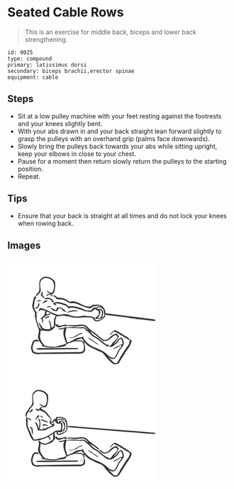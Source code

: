 # Seated Cable Rows
> This is an exercise for middle back, biceps and lower back strengthening.

``` 
id: 0025 
type: compound 
primary: latissimus dorsi 
secondary: biceps brachii,erector spinae 
equipment: cable 
``` 

## Steps

 - Sit at a low pulley machine with your feet resting against the footrests and your knees slightly bent.
 - With your abs drawn in and your back straight lean forward slightly to grasp the pulleys with an overhand grip (palms face downwards).
 - Slowly bring the pulleys back towards your abs while sitting upright, keep your elbows in close to your chest.
 - Pause for a moment then return slowly return the pulleys to the starting position.
 - Repeat.

## Tips

 - Ensure that your back is straight at all times and do not lock your knees when rowing back.

## Images

<svg width="250pt" height="190pt" viewBox="0 0 250 190" xmlns="http://www.w3.org/2000/svg">
  <g fill="#FFF">
    <path d="M0 0h250v103.37c-28.09-3.68-56.25-6.94-84.35-10.65.91-8.53-7.79-16.58-16.22-14.22-1.85-.06-3.95-.83-5.57.4-2.08 1.3-4.1 3.34-6.78 2.42-8.13-.51-14.43-6.22-22.11-8.23-3.17-1.23-6.55-.44-9.72.34-5.57-4.46-12.5-7.91-19.84-6.83-1.9-1.59-3.86-3.11-5.99-4.37-.73.54-1.45 1.07-2.17 1.61 2.77.58 4.74 2.51 6.01 4.94 4.17.92 8.6-.06 12.64 1.61 3.8.96 6.31 4.58 10.21 5.21 3.53.15 7.21-.64 10.55.96 7.36 2.9 14.6 6.24 22.37 7.92 2.63-.03 4.35-2.52 6.56-3.64 1.43-.21 2.89-.03 4.33-.03 2.5-1.3 5.27-1.25 7.93-.54-1.91.35-3.83.68-5.74.98-.11.54-.32 1.64-.43 2.18-2.02-.34-4.34-1.19-6.25-.04-1.35 1.26-2.36 2.82-3.42 4.32-3.02.19-6.09.49-9.1.02-2.74-.92-5.1-2.73-7.88-3.55-6.84-1.74-13.72-4.95-20.9-2.78-2.22-1.83-4.26-4.12-7.19-4.74-5.61-1.69-11.56-4.19-17.42-2.11-1.02.55-3.08 1.89-1.25 3.09 1.07.57 3.2 1.7 4.26 2.27-.34-.99-1.02-2.95-1.36-3.93 6.09-.34 11.68 2.18 17.4 3.81 2.13.7 3.24 2.85 4.69 4.42 3.66-.83 7.59-1.58 11.25-.32 5.77 2.17 12.06 2.79 17.49 5.86.38-.14 1.16-.4 1.55-.54 2.77.57 5.59 1.22 8.44.97 2.38-1.19 4.08-3.37 6.23-4.9 1.93 1.62 4.12 2.88 6.38 3.97.28 2.54.42 5.24-1.1 7.45-1.38 1.34-3.06 2.31-4.7 3.29-.02.76-.05 1.53-.07 2.29 4.32.35 8.42-1.04 12.6-1.83-3.23 2.43-7.1 4.26-11.2 4.35-1.25-.42-2.07-1.59-3.11-2.34l1.62-.29c-.52-.68-1.03-1.36-1.54-2.03-2.03-.72-4.04-1.51-6.01-2.37-3.03-.06-6.05-.33-9.06-.71-5.4-.83-10.61 1.79-16.01 1.11-3.74-.14-7.34-1.17-10.84-2.41-4.22-1.52-8.79-1.68-13.21-1.32-3.6 2.12-7.86.85-11.39-.72-8.75-2.92-16.34-9.01-25.71-9.94-.88 1.95-1.75 3.91-2.39 5.95 1.46-.89 2.86-1.86 4.22-2.9 2.44.35 4.84.92 7.22 1.52-.28 2.15-.23 4.39-.99 6.45-1.66 3.11-4.68 5.09-7.22 7.42l2.47.44c.2 2.48.41 5.04 1.84 7.17.32-3.01 0-6.02-.38-9 1.09-.54 2.18-1.08 3.28-1.62 2.02-3.52 6.25-3.12 9.65-4.22l.04-2.68c2.71 2.08 5.93 3.25 9.15 4.3-.84 2.44-2.21 4.69-2.86 7.19-.09 3.59-.54 7.19-.2 10.78a40.648 40.648 0 0 1-3.92 2.83c-1.06-4.62-1.12-10.09-5.05-13.4.99 5.2 4.25 10.32 2.29 15.7-4.03.05-8.48.46-12.05-1.75-2.67-3.35-4.46-7.34-7.39-10.51.65 3.89 2.6 7.35 4.31 10.85.77.45 1.54.9 2.31 1.36-.91-.16-1.82-.32-2.72-.49-.97-.82-1.98-1.59-2.97-2.37-.4-1.88-.9-3.73-1.69-5.48-.82-2.8-1.96-5.52-2.53-8.38-.25-3.05.34-6.09.43-9.14l-1.61 1.62c.23-1.21.43-2.43.6-3.66.45.75.93 1.48 1.41 2.2.68-2.22-1.21-3.46-2.26-4.98-1.91-2.16-2.39-5.11-3.4-7.72.67-3.21 1.48-6.42 1.4-9.73.72-2.37 3.79-5.11 2.1-7.47-.28-.08-.83-.26-1.11-.34-4.01 4.18-3.1 10.17-4.88 15.28-.17 4.23 1.92 8.36 4.5 11.65-.24 4.85.18 9.76 1.67 14.4 1.66 5.18 2.91 10.52 5.16 15.49-.03 3.9-.84 7.69-1.45 11.52-.48 6.22 4.44 10.9 7.97 15.4-1.21.13-2.42.18-3.62.38 10.18 3.35 21.3 4.11 31.85 2.12 3.83-.57 8.62 0 11.29-3.43l.08-3.19c-2.02 1.85-4.54 2.95-7.24 3.26-4.49.38-8.45 3.06-12.98 3.08-5.4-.11-10.78-.76-16.07-1.86-2.97-3.76-6.36-7.42-7.52-12.21-1.57-4.27.98-8.66-.05-13.01.88.42 2.63 1.24 3.51 1.65a331.58 331.58 0 0 1-3.36-3.08c5.54.94 11.27 2.53 16.87 1.02 3.25-1.07 5.45-3.81 7.76-6.16-.02-.92-.08-2.75-.1-3.66 2.05 1.57 3.69 4.44 6.65 4.11 3.85.18 7.28-3.44 11.09-1.67.29-.1.86-.31 1.15-.41 4.61.13 9.24-.07 13.82.56 5.98.83 12.05-2.33 17.9.12 2.74 1.74 4.64 4.49 6.42 7.14-2.46-1.81-4.46-4.24-7.12-5.75-4.64-.73-9.36.85-14.02-.02-5.84-.98-11.7.63-17.56.08-1.73-.21-3.28.75-4.88 1.24-2.57.99-5.4.64-8.08 1 3.35 2.24 7.61 1.7 10.77-.65-2.51 5.64-2.03 12.24.32 17.84 1.08 3.38 2.13 6.84 4.52 9.56.49-.55 1.47-1.65 1.96-2.19 3.23-.82 6.49-1.63 9.46-3.17 4.18.05 8.35.04 12.53.03 5.24 3.74 4.67 10.71 3.29 16.25-1.98 1.09-4.07 2.28-6.43 2.09-22.01.16-44.01.42-66.01.91-3.86.15-8.21.76-11.45-1.86-3.53-4.7-1.85-10.78.43-15.62 1.67-3.08 5.62-1.28 8.31-1.48-.86-3.27-4.45-3.31-7.12-2.61-4.08 1.67-4.69 6.59-5.81 10.29-1.26 3.83.33 7.91 2.06 11.32 4.08 2.51 8.9 3.04 13.55 2.15 22-.22 44.01-.36 66.01-.45 3.54.11 7.65-1.23 9.12-4.75.82-4.54 0-9.2-1.26-13.58.27-.34.55-.69.84-1.03 4.81 7.17 13.33 9.93 20.7 13.6 4.14 2.19 9.41 2.9 12.2 7.06 4.02 5.88 9 11.07 14.66 15.38 2.87 2.28 6.71 1 9.81-.03 2.84-5.61 6.87-10.5 9.82-16.04 4.02-6.93 10.04-12.9 12.09-20.83.84-2.39-1.99-3.58-3.25-5.03.43 3.94.03 8.14-2.63 11.29-6.97 9.36-12.75 19.51-18.62 29.56-1.83-.19-4.13.81-5.58-.67-3.51-3.33-6.64-7.07-10.49-10.03 3.19 1.83 6.59 4.76 10.5 3.91 6.44-2.66 6.53-10.68 10.64-15.45 2.44-3.61 6.51-6.75 6.35-11.52.21-3.64-1.79-6.87-4-9.58-2.96.91-5.65 2.79-6.8 5.76-1.21 3.16-4.49 4.5-7.22 6.05 4.1-3.77 7.58-8.15 9.58-13.4-1.27-1.97-2.69-4.93-5.55-4.42-5.58 1.15-9.02 5.95-13.23 9.28-2.66 1.08-6.24 2.28-8.64.06-2.4-1.85-4.83-3.69-6.98-5.83-4.64-4.75-10.69-7.72-15.6-12.14-2.57-2.36-4.8-5.61-8.5-6.19-4.23-1.38-8.65-.37-12.91.25-5.36.21-10.74-.4-16.09.33-1.27-.47-2.53-1.87-3.98-1.11-3.81 1.18-7.76 1.83-11.74 2.04.73-.6 1.54-1.08 2.29-1.65-2.25-.32-4.46-.88-6.72-1.19.36-2.26.39-4.56.18-6.84.8-2.28 1.56-4.57 2.1-6.92 3.66.92 7.33-.18 10.87-1.08 1.96.58 3.96 1.08 6.02 1.17 5.18-.01 9.9 2.7 15.11 2.56 6.48.83 12.87-1.36 19.33-.49 3.2.28 6.81-.67 9.59 1.44 2 1.83 2.93 5.23 6.09 5.36 5.8.73 10.3-3.62 14.55-6.84.22-1.22.45-2.44.68-3.66l-1.52-.6c-.63 1.62-1.26 3.24-1.86 4.87-.5-.37-1-.74-1.49-1.1.59-3.22 2.53-6.6 1.15-9.89-.57-2.03-2.5-3.11-4.03-4.35-2.14.39-4.3.67-6.46.9 1.15-1.32 2.32-2.62 3.49-3.92 2.92.72 5.91 1.91 7.6 4.54 1.34 2.69 1.31 5.77 1.59 8.69 15.68 2.29 31.54 3.39 47.13 6.28 2.57.14 5.14.22 7.72.32-1.28.24-2.55.47-3.82.7 11.77.39 23.42 2.56 35.16 3.56l.01-.91V190H0V0m55.67 35.63c-3.67 5.93-.49 12.97-1.94 19.35-1.18 3.15-4.19 5.01-6.02 7.72l.44.41c1.48.59 2.39-.75 3.34-1.63 1.91-1.91 4.1-3.81 4.91-6.49-.04-5.32-2.52-10.83-.28-16 1.1-3.34 4.6-5.09 7.72-6.11 4.92.21 10.33 1.99 13.32 6.11 2.25 5.01 2.32 11.09.02 16.12-.62 1.4-1.32 3.11-3.08 3.3-3.16-.76-5.5-3.21-8.43-4.48.99 1.53 2.29 2.8 3.58 4.07 1.02.7 2.03 1.42 3.04 2.14-1.7.13-3.4.29-5.1.46-.44.92-.88 1.85-1.31 2.78 2.97-.83 5.49-3.2 8.72-1.76l-3.23 1.34c1.68.05 5.04.16 6.72.22-1.32-.97-2.84-1.58-4.28-2.33 4.63-.12 5.62-5.12 6.33-8.7.69-4.58 1.35-9.49-.24-13.97-3.47-3.51-7.61-6.76-12.77-7-4.32-1.31-8.77 1.2-11.46 4.45m2.85 20.94c-1.13 1.9-1.95 3.98-1.92 6.23 2.55 1.03 3.87 3.5 5.92 5.12.18-2.59-1.53-4.75-3.58-6.09.34-1.65.73-3.29 1.16-4.92-.4-.08-1.19-.26-1.58-.34m3.76 12.38c2.74.2 5.47-.63 8.21-.23 1.96.54 3.59 1.82 5.33 2.81-.55.11-1.65.32-2.2.43 1.2 1.01 3.47 3.72 4.58 1.2-1.93-5.94-11.4-9.29-15.92-4.21m-12.54 3.78c2.64-.03 5.28-.26 7.87-.84-2.17-1.72-6.51-1.97-7.87.84m9.27 4.16a221.1 221.1 0 0 1 9.67-5.54c-1.56-.22-3.12-.23-4.67-.04-2.24 1.23-3.71 3.44-5 5.58m-6.43-2.26c-.32 2.92-.49 6.01-2.93 8.04-.85.15-2.53.45-3.37.6 1.36 1.21 3.81 2.22 4.94.17 2.58-1.96 4.07-6.4 1.36-8.81m13.34 8.05c3.08.15 6.13-.45 8.99-1.57-3.05-.88-6.44-.37-8.99 1.57M83.3 83.9c-.13.99-.38 2.98-.51 3.97-1.33-.57-2.66-1.17-3.99-1.76a33.45 33.45 0 0 1-4.04-2.49c-.45-.01-1.35-.02-1.8-.03 2.23 3.73 6.74 6.23 11.11 5.48 1.55-.87 1.42-3.13 2.34-4.54 2.42-1.13 4.61.6 6.63 1.72.71 3.11 4.07 3.85 6.82 4.11-2.98-2.27-5.06-5.84-8.85-6.9-2.51-1.35-5.25-.45-7.71.44m16.75 7.04c3.43.9 6.64-.99 10.02-1.18 3.36-.65 6.87.23 10.16-.81-6.72-2.67-13.82-.58-20.18 1.99m-37.29 10.15c3.28.92 5.69-2.04 8.9-1.68-2.19-3.51-6.62-.09-8.9 1.68m110.5 29.11c2.78-1.68 4.52-4.49 6.76-6.75 4.75 2.25 9.78 4.07 13.51 7.94v-2.07c2.9 4.65 9.04 5.64 12.96 9.31-.19-.82-.59-2.46-.79-3.29-3.81-3.34-8.71-5.14-12.69-8.28-4.11-1.84-7.62-5.37-12.31-5.56-3.03 2.39-5.86 5.09-7.44 8.7M48.42 153.14c1.8.53 3.62 1.17 5.52 1.1 19.71.03 39.4-.61 59.11-.64 2.6-.15 5.57.47 7.65-1.52-4.13-1.01-8.4-.52-12.6-.57-18.05.04-36.09.21-54.14.2-1.97-.18-3.81.59-5.54 1.43z"/>
    <path d="M155.89 86.42c5.13.64 4.51 6.82 3.4 10.49-.52 3.55-4.83 3.35-7.43 4.4 1.27-1.43 2.65-2.78 3.61-4.44-.02-1.19-.17-2.39-.3-3.57l.97 2.07c1.16-3.01 1.78-6.19-.25-8.95zM66.16 89.74c2.21.7 4.34 1.58 6.51 2.38-1.9 1.52-3.98 2.89-6.53 2.53-.02-1.64-.01-3.28.02-4.91zM99.89 117.52c9.4-.18 18.78.94 28.17.36 3.02-.06 3.94 3.46 6.21 4.81 4.62 2.69 7.21 7.8 12.02 10.27 8.61 4.03 14.78 11.77 23.01 16.37 2.08.14 1.93-2.16 1.89-3.58l-3.12.32c-4.21-2.76-8.09-6.03-12.01-9.19-3.24-3.66-8.27-4.83-11.74-8.19-1.9-1.74-3.59-3.69-5.44-5.48 7.96 3.46 14.44 9.4 20.86 15.08 3.14 2.74 7.56 1.08 11.02-.07 3.76-2.32 6.69-5.75 10.31-8.29 1.48.37 3.41-.16 4.52 1.12.18 1.32.31 2.64.38 3.96-3.53 4.06-8.49 6.99-10.69 12.08-.85.44-4.31.72-2.55 2.21 2.93 1.15 6.17-.45 8.21-2.6 2.11-2.13 5.46-3.11 6.61-6.09.88-2.03 1.73-4.64 4.39-4.76 2.53 2.31 2.88 6.02 2.89 9.23-.71.1-2.13.31-2.84.41-3.92 3.65-10.21 3.89-13.28 8.41 4.55-2.01 9.22-4 13.2-7.03.24.07.73.2.97.27l.28 1.25c-3.4 4.09-6.65 8.47-8.43 13.55-.96 2.57-2.71 4.71-4.77 6.48-4.3-.72-8.49-2.65-11.25-6.11-7.13-6.68-16.62-9.77-25.4-13.6-5.51-2.89-10.16-7.28-13.9-12.21-1.02-1.22-.67-2.93-.89-4.38-4.2 2.41-9.48.79-13.52 3.58-4.44 2.66-8.78 5.84-14.14 6.26-.35-2.14-.76-4.28-1.34-6.37-2.86-5.6-.92-12.25.37-18.07m9.1 16.01c-2.15.17-4.31.1-6.46.19 4.3 1.39 8.92.48 13.01-1.16 2.61-1.26 4.55-3.86 7.52-4.32 1.6-.34 3.29-.59 4.49-1.81-7.44-1.42-11.56 6.58-18.56 7.1m26.82-.18c2.74 3.66 7.04 5.53 10.63 8.19 2.66 1.5 4.87 3.76 7.76 4.83-1.44-1.77-3.12-3.36-5.15-4.43-4.62-2.54-8.32-6.55-13.24-8.59z"/>
    <path d="M114.71 138.7c3.56-1.23 7.14-2.42 10.77-3.42 1.25 1.59 2.55 3.14 3.88 4.66-.38.5-.77 1-1.16 1.5-.57-.64-1.71-1.91-2.28-2.54-3.73-.27-7.48.09-11.21-.2z"/>
  </g>
  <g fill="#333">
    <path d="M55.67 35.63c2.69-3.25 7.14-5.76 11.46-4.45 5.16.24 9.3 3.49 12.77 7 1.59 4.48.93 9.39.24 13.97-.71 3.58-1.7 8.58-6.33 8.7 1.44.75 2.96 1.36 4.28 2.33-1.68-.06-5.04-.17-6.72-.22l3.23-1.34c-3.23-1.44-5.75.93-8.72 1.76.43-.93.87-1.86 1.31-2.78 1.7-.17 3.4-.33 5.1-.46-1.01-.72-2.02-1.44-3.04-2.14-1.29-1.27-2.59-2.54-3.58-4.07 2.93 1.27 5.27 3.72 8.43 4.48 1.76-.19 2.46-1.9 3.08-3.3 2.3-5.03 2.23-11.11-.02-16.12-2.99-4.12-8.4-5.9-13.32-6.11-3.12 1.02-6.62 2.77-7.72 6.11-2.24 5.17.24 10.68.28 16-.81 2.68-3 4.58-4.91 6.49-.95.88-1.86 2.22-3.34 1.63l-.44-.41c1.83-2.71 4.84-4.57 6.02-7.72 1.45-6.38-1.73-13.42 1.94-19.35z"/>
    <path d="M58.52 56.57c.39.08 1.18.26 1.58.34-.43 1.63-.82 3.27-1.16 4.92 2.05 1.34 3.76 3.5 3.58 6.09-2.05-1.62-3.37-4.09-5.92-5.12-.03-2.25.79-4.33 1.92-6.23z"/>
    <path d="M77.25 63.84c.72-.54 1.44-1.07 2.17-1.61 2.13 1.26 4.09 2.78 5.99 4.37 7.34-1.08 14.27 2.37 19.84 6.83 3.17-.78 6.55-1.57 9.72-.34 7.68 2.01 13.98 7.72 22.11 8.23 2.68.92 4.7-1.12 6.78-2.42 1.62-1.23 3.72-.46 5.57-.4 8.43-2.36 17.13 5.69 16.22 14.22 28.1 3.71 56.26 6.97 84.35 10.65v1.7l-.01.91c-11.74-1-23.39-3.17-35.16-3.56 1.27-.23 2.54-.46 3.82-.7-2.58-.1-5.15-.18-7.72-.32-15.59-2.89-31.45-3.99-47.13-6.28-.28-2.92-.25-6-1.59-8.69-1.69-2.63-4.68-3.82-7.6-4.54-1.17 1.3-2.34 2.6-3.49 3.92 2.16-.23 4.32-.51 6.46-.9 1.53 1.24 3.46 2.32 4.03 4.35 1.38 3.29-.56 6.67-1.15 9.89.49.36.99.73 1.49 1.1.6-1.63 1.23-3.25 1.86-4.87l1.52.6c-.23 1.22-.46 2.44-.68 3.66-4.25 3.22-8.75 7.57-14.55 6.84-3.16-.13-4.09-3.53-6.09-5.36-2.78-2.11-6.39-1.16-9.59-1.44-6.46-.87-12.85 1.32-19.33.49-5.21.14-9.93-2.57-15.11-2.56-2.06-.09-4.06-.59-6.02-1.17-3.54.9-7.21 2-10.87 1.08-.54 2.35-1.3 4.64-2.1 6.92.21 2.28.18 4.58-.18 6.84 2.26.31 4.47.87 6.72 1.19-.75.57-1.56 1.05-2.29 1.65 3.98-.21 7.93-.86 11.74-2.04 1.45-.76 2.71.64 3.98 1.11 5.35-.73 10.73-.12 16.09-.33 4.26-.62 8.68-1.63 12.91-.25 3.7.58 5.93 3.83 8.5 6.19 4.91 4.42 10.96 7.39 15.6 12.14 2.15 2.14 4.58 3.98 6.98 5.83 2.4 2.22 5.98 1.02 8.64-.06 4.21-3.33 7.65-8.13 13.23-9.28 2.86-.51 4.28 2.45 5.55 4.42-2 5.25-5.48 9.63-9.58 13.4 2.73-1.55 6.01-2.89 7.22-6.05 1.15-2.97 3.84-4.85 6.8-5.76 2.21 2.71 4.21 5.94 4 9.58.16 4.77-3.91 7.91-6.35 11.52-4.11 4.77-4.2 12.79-10.64 15.45-3.91.85-7.31-2.08-10.5-3.91 3.85 2.96 6.98 6.7 10.49 10.03 1.45 1.48 3.75.48 5.58.67 5.87-10.05 11.65-20.2 18.62-29.56 2.66-3.15 3.06-7.35 2.63-11.29 1.26 1.45 4.09 2.64 3.25 5.03-2.05 7.93-8.07 13.9-12.09 20.83-2.95 5.54-6.98 10.43-9.82 16.04-3.1 1.03-6.94 2.31-9.81.03-5.66-4.31-10.64-9.5-14.66-15.38-2.79-4.16-8.06-4.87-12.2-7.06-7.37-3.67-15.89-6.43-20.7-13.6-.29.34-.57.69-.84 1.03 1.26 4.38 2.08 9.04 1.26 13.58-1.47 3.52-5.58 4.86-9.12 4.75-22 .09-44.01.23-66.01.45-4.65.89-9.47.36-13.55-2.15-1.73-3.41-3.32-7.49-2.06-11.32 1.12-3.7 1.73-8.62 5.81-10.29 2.67-.7 6.26-.66 7.12 2.61-2.69.2-6.64-1.6-8.31 1.48-2.28 4.84-3.96 10.92-.43 15.62 3.24 2.62 7.59 2.01 11.45 1.86 22-.49 44-.75 66.01-.91 2.36.19 4.45-1 6.43-2.09 1.38-5.54 1.95-12.51-3.29-16.25-4.18.01-8.35.02-12.53-.03-2.97 1.54-6.23 2.35-9.46 3.17-.49.54-1.47 1.64-1.96 2.19-2.39-2.72-3.44-6.18-4.52-9.56-2.35-5.6-2.83-12.2-.32-17.84-3.16 2.35-7.42 2.89-10.77.65 2.68-.36 5.51-.01 8.08-1 1.6-.49 3.15-1.45 4.88-1.24 5.86.55 11.72-1.06 17.56-.08 4.66.87 9.38-.71 14.02.02 2.66 1.51 4.66 3.94 7.12 5.75-1.78-2.65-3.68-5.4-6.42-7.14-5.85-2.45-11.92.71-17.9-.12-4.58-.63-9.21-.43-13.82-.56-.29.1-.86.31-1.15.41-3.81-1.77-7.24 1.85-11.09 1.67-2.96.33-4.6-2.54-6.65-4.11.02.91.08 2.74.1 3.66-2.31 2.35-4.51 5.09-7.76 6.16-5.6 1.51-11.33-.08-16.87-1.02 1.11 1.03 2.23 2.06 3.36 3.08-.88-.41-2.63-1.23-3.51-1.65 1.03 4.35-1.52 8.74.05 13.01 1.16 4.79 4.55 8.45 7.52 12.21 5.29 1.1 10.67 1.75 16.07 1.86 4.53-.02 8.49-2.7 12.98-3.08 2.7-.31 5.22-1.41 7.24-3.26l-.08 3.19c-2.67 3.43-7.46 2.86-11.29 3.43-10.55 1.99-21.67 1.23-31.85-2.12 1.2-.2 2.41-.25 3.62-.38-3.53-4.5-8.45-9.18-7.97-15.4.61-3.83 1.42-7.62 1.45-11.52-2.25-4.97-3.5-10.31-5.16-15.49-1.49-4.64-1.91-9.55-1.67-14.4-2.58-3.29-4.67-7.42-4.5-11.65 1.78-5.11.87-11.1 4.88-15.28.28.08.83.26 1.11.34 1.69 2.36-1.38 5.1-2.1 7.47.08 3.31-.73 6.52-1.4 9.73 1.01 2.61 1.49 5.56 3.4 7.72 1.05 1.52 2.94 2.76 2.26 4.98-.48-.72-.96-1.45-1.41-2.2-.17 1.23-.37 2.45-.6 3.66l1.61-1.62c-.09 3.05-.68 6.09-.43 9.14.57 2.86 1.71 5.58 2.53 8.38.79 1.75 1.29 3.6 1.69 5.48.99.78 2 1.55 2.97 2.37.9.17 1.81.33 2.72.49-.77-.46-1.54-.91-2.31-1.36-1.71-3.5-3.66-6.96-4.31-10.85 2.93 3.17 4.72 7.16 7.39 10.51 3.57 2.21 8.02 1.8 12.05 1.75 1.96-5.38-1.3-10.5-2.29-15.7 3.93 3.31 3.99 8.78 5.05 13.4 1.36-.87 2.68-1.81 3.92-2.83-.34-3.59.11-7.19.2-10.78.65-2.5 2.02-4.75 2.86-7.19-3.22-1.05-6.44-2.22-9.15-4.3l-.04 2.68c-3.4 1.1-7.63.7-9.65 4.22-1.1.54-2.19 1.08-3.28 1.62.38 2.98.7 5.99.38 9-1.43-2.13-1.64-4.69-1.84-7.17l-2.47-.44c2.54-2.33 5.56-4.31 7.22-7.42.76-2.06.71-4.3.99-6.45-2.38-.6-4.78-1.17-7.22-1.52a48.516 48.516 0 0 1-4.22 2.9c.64-2.04 1.51-4 2.39-5.95 9.37.93 16.96 7.02 25.71 9.94 3.53 1.57 7.79 2.84 11.39.72 4.42-.36 8.99-.2 13.21 1.32 3.5 1.24 7.1 2.27 10.84 2.41 5.4.68 10.61-1.94 16.01-1.11 3.01.38 6.03.65 9.06.71 1.97.86 3.98 1.65 6.01 2.37.51.67 1.02 1.35 1.54 2.03l-1.62.29c1.04.75 1.86 1.92 3.11 2.34 4.1-.09 7.97-1.92 11.2-4.35-4.18.79-8.28 2.18-12.6 1.83.02-.76.05-1.53.07-2.29 1.64-.98 3.32-1.95 4.7-3.29 1.52-2.21 1.38-4.91 1.1-7.45-2.26-1.09-4.45-2.35-6.38-3.97-2.15 1.53-3.85 3.71-6.23 4.9-2.85.25-5.67-.4-8.44-.97-.39.14-1.17.4-1.55.54-5.43-3.07-11.72-3.69-17.49-5.86-3.66-1.26-7.59-.51-11.25.32-1.45-1.57-2.56-3.72-4.69-4.42-5.72-1.63-11.31-4.15-17.4-3.81.34.98 1.02 2.94 1.36 3.93-1.06-.57-3.19-1.7-4.26-2.27-1.83-1.2.23-2.54 1.25-3.09 5.86-2.08 11.81.42 17.42 2.11 2.93.62 4.97 2.91 7.19 4.74 7.18-2.17 14.06 1.04 20.9 2.78 2.78.82 5.14 2.63 7.88 3.55 3.01.47 6.08.17 9.1-.02 1.06-1.5 2.07-3.06 3.42-4.32 1.91-1.15 4.23-.3 6.25.04.11-.54.32-1.64.43-2.18 1.91-.3 3.83-.63 5.74-.98-2.66-.71-5.43-.76-7.93.54-1.44 0-2.9-.18-4.33.03-2.21 1.12-3.93 3.61-6.56 3.64-7.77-1.68-15.01-5.02-22.37-7.92-3.34-1.6-7.02-.81-10.55-.96-3.9-.63-6.41-4.25-10.21-5.21-4.04-1.67-8.47-.69-12.64-1.61-1.27-2.43-3.24-4.36-6.01-4.94m78.64 22.58c2.03 2.76 1.41 5.94.25 8.95l-.97-2.07c.13 1.18.28 2.38.3 3.57-.96 1.66-2.34 3.01-3.61 4.44 2.6-1.05 6.91-.85 7.43-4.4 1.11-3.67 1.73-9.85-3.4-10.49m-89.73 3.32c-.03 1.63-.04 3.27-.02 4.91 2.55.36 4.63-1.01 6.53-2.53-2.17-.8-4.3-1.68-6.51-2.38m33.73 27.78c-1.29 5.82-3.23 12.47-.37 18.07.58 2.09.99 4.23 1.34 6.37 5.36-.42 9.7-3.6 14.14-6.26 4.04-2.79 9.32-1.17 13.52-3.58.22 1.45-.13 3.16.89 4.38 3.74 4.93 8.39 9.32 13.9 12.21 8.78 3.83 18.27 6.92 25.4 13.6 2.76 3.46 6.95 5.39 11.25 6.11 2.06-1.77 3.81-3.91 4.77-6.48 1.78-5.08 5.03-9.46 8.43-13.55l-.28-1.25c-.24-.07-.73-.2-.97-.27-3.98 3.03-8.65 5.02-13.2 7.03 3.07-4.52 9.36-4.76 13.28-8.41.71-.1 2.13-.31 2.84-.41-.01-3.21-.36-6.92-2.89-9.23-2.66.12-3.51 2.73-4.39 4.76-1.15 2.98-4.5 3.96-6.61 6.09-2.04 2.15-5.28 3.75-8.21 2.6-1.76-1.49 1.7-1.77 2.55-2.21 2.2-5.09 7.16-8.02 10.69-12.08-.07-1.32-.2-2.64-.38-3.96-1.11-1.28-3.04-.75-4.52-1.12-3.62 2.54-6.55 5.97-10.31 8.29-3.46 1.15-7.88 2.81-11.02.07-6.42-5.68-12.9-11.62-20.86-15.08 1.85 1.79 3.54 3.74 5.44 5.48 3.47 3.36 8.5 4.53 11.74 8.19 3.92 3.16 7.8 6.43 12.01 9.19l3.12-.32c.04 1.42.19 3.72-1.89 3.58-8.23-4.6-14.4-12.34-23.01-16.37-4.81-2.47-7.4-7.58-12.02-10.27-2.27-1.35-3.19-4.87-6.21-4.81-9.39.58-18.77-.54-28.17-.36m14.82 21.18c3.73.29 7.48-.07 11.21.2.57.63 1.71 1.9 2.28 2.54.39-.5.78-1 1.16-1.5-1.33-1.52-2.63-3.07-3.88-4.66-3.63 1-7.21 2.19-10.77 3.42z"/>
    <path d="M62.28 68.95c4.52-5.08 13.99-1.73 15.92 4.21-1.11 2.52-3.38-.19-4.58-1.2.55-.11 1.65-.32 2.2-.43-1.74-.99-3.37-2.27-5.33-2.81-2.74-.4-5.47.43-8.21.23zM49.74 72.73c1.36-2.81 5.7-2.56 7.87-.84-2.59.58-5.23.81-7.87.84z"/>
    <path d="M59.01 76.89c1.29-2.14 2.76-4.35 5-5.58 1.55-.19 3.11-.18 4.67.04a221.1 221.1 0 0 0-9.67 5.54zM52.58 74.63c2.71 2.41 1.22 6.85-1.36 8.81-1.13 2.05-3.58 1.04-4.94-.17.84-.15 2.52-.45 3.37-.6 2.44-2.03 2.61-5.12 2.93-8.04zM65.92 82.68c2.55-1.94 5.94-2.45 8.99-1.57-2.86 1.12-5.91 1.72-8.99 1.57zM83.3 83.9c2.46-.89 5.2-1.79 7.71-.44 3.79 1.06 5.87 4.63 8.85 6.9-2.75-.26-6.11-1-6.82-4.11-2.02-1.12-4.21-2.85-6.63-1.72-.92 1.41-.79 3.67-2.34 4.54-4.37.75-8.88-1.75-11.11-5.48.45.01 1.35.02 1.8.03 1.28.93 2.64 1.75 4.04 2.49 1.33.59 2.66 1.19 3.99 1.76.13-.99.38-2.98.51-3.97zM100.05 90.94c6.36-2.57 13.46-4.66 20.18-1.99-3.29 1.04-6.8.16-10.16.81-3.38.19-6.59 2.08-10.02 1.18zM62.76 101.09c2.28-1.77 6.71-5.19 8.9-1.68-3.21-.36-5.62 2.6-8.9 1.68zM173.26 130.2c1.58-3.61 4.41-6.31 7.44-8.7 4.69.19 8.2 3.72 12.31 5.56 3.98 3.14 8.88 4.94 12.69 8.28.2.83.6 2.47.79 3.29-3.92-3.67-10.06-4.66-12.96-9.31v2.07c-3.73-3.87-8.76-5.69-13.51-7.94-2.24 2.26-3.98 5.07-6.76 6.75zM108.99 133.53c7-.52 11.12-8.52 18.56-7.1-1.2 1.22-2.89 1.47-4.49 1.81-2.97.46-4.91 3.06-7.52 4.32-4.09 1.64-8.71 2.55-13.01 1.16 2.15-.09 4.31-.02 6.46-.19zM135.81 133.35c4.92 2.04 8.62 6.05 13.24 8.59 2.03 1.07 3.71 2.66 5.15 4.43-2.89-1.07-5.1-3.33-7.76-4.83-3.59-2.66-7.89-4.53-10.63-8.19zM48.42 153.14c1.73-.84 3.57-1.61 5.54-1.43 18.05.01 36.09-.16 54.14-.2 4.2.05 8.47-.44 12.6.57-2.08 1.99-5.05 1.37-7.65 1.52-19.71.03-39.4.67-59.11.64-1.9.07-3.72-.57-5.52-1.1z"/>
  </g>
</svg>

<svg width="250pt" height="190pt" viewBox="0 0 250 190" xmlns="http://www.w3.org/2000/svg">
  <g fill="#FFF">
    <path d="M0 0h250v104.59c-41.66-3.5-83.34-6.58-125-9.96-7.81-.26-15.62-1.89-23.42-1.24.16.35.48 1.04.63 1.39 7.36 1.56 15.09 1.26 22.58 2.23 22.4 1.79 44.81 3.42 67.2 5.31 19.35 1.28 38.65 3.36 58.01 4.33V190H0V0m50.65 31.95c-3.33 1.73-7.98 3.54-8.17 7.95-1.81 6.39 2.28 14.29-2.98 19.6-3.31 2.88-4.82 7.09-7.58 10.43-1.94 2.32-1.02 5.49-.9 8.19 2.82-2.44 1.39-7.06 4.65-9.09 1.24-2.19 1.94-4.75 3.75-6.57 1.89-1.95 4.12-3.81 4.95-6.5-.21-5.81-2.67-11.96.18-17.52 1.72-2.34 4.39-4.16 7.29-4.59 4.74.2 9.7 1.91 12.93 5.5 2.55 4.87 2.85 11 .65 16.08-.68 1.58-1.28 3.66-3.25 3.99-3.19-.74-5.57-3.2-8.53-4.48 1.62 2.48 4.02 4.28 6.36 6.02-1.55.23-3.09.45-4.64.67-.82 1.25-1.65 2.5-2.5 3.73-1.06-.49-2.12-.97-3.17-1.46-.83.21-2.47.62-3.3.82 2.26 1.15 4.51 2.31 6.68 3.62.13-.58.39-1.75.51-2.33 2.47.88 4.87 1.93 7.21 3.11 4.55 1.53 6.14 6.6 9.81 9.33 2.78 1.97 3.16 6.02.36 8.16.21 3.25 3.96 3.47 5.26 5.92-4.52 2.25-9.5 3.41-13.98 5.76-.74-.42-1.47-.84-2.2-1.28l2.37-.67-2.72-.28c.27 1.06.52 2.14.77 3.21-2.13-.25-4.26-.48-6.38-.77 2.42-5.43 2.21-12.46-.17-17.67-.84.12-1.63.38-2.37.79 4.16 4.34 2.68 10.85.91 15.92-.49-4.05-.93-10.08-5.94-10.97 1.69 4.23 4.6 8.03 4.54 12.82-.48.05-1.43.15-1.91.21 4.68 1.43 9.58 1.3 14.39.66 2.8-.85 5.22-2.59 7.85-3.83 2.5-1.3 5.32-1.91 7.66-3.52.34-1.97.3-3.99-.75-5.74-.01 3.43-1.96 2.76-3.94 1.72-.24-3.61.37-7.55-1.62-10.78-1.65-1.96-3.56-3.7-4.92-5.89-2.58-4.17-7.23-6.21-11.4-8.39 1.89-2.89 5.52-2.16 8.42-2.81 1.58-1.6 2.47-3.73 2.9-5.91 1.15-4.98 2-10.32.44-15.3-3.92-5.44-10.82-8.43-17.52-7.86M35.48 70.08c2.69-.06 5.38-.98 7.21-3.03-.13-1.02-.3-2.04-.51-3.04-2.03 2.24-4.38 4.14-6.7 6.07m11.77 13.04c1.81-1.18 2.9-3.06 4.04-4.82.67.4 1.33.42 1.96.06.21-.23.63-.69.83-.92-.4-.25-1.21-.74-1.62-.98.38-.75 1.14-2.25 1.51-3-3.46 2-5.99 5.73-6.72 9.66m7.5-7.03c1.73 1.41 3.64 2.61 5.76 3.32-1.15-2.25-2.99-4.21-5.76-3.32m-23.2 11.84c-.29 8.44 5.36 15.21 7.21 23.11 1.16 2.48 3.19 4.42 4.76 6.64 8.74.95 17.39-2.34 25.15-6.11 1.34 1.97 2.55 4.06 4.32 5.69-.28-1.82-.13-4.18-2.11-5.15-.06-.69-.11-1.37-.15-2.06 2.68-.74 4.7-2.71 6.81-4.4-.25 2.13-.46 4.29-.28 6.44 0 1.72.72 4.01-1.2 5-3.37 1.95-6.6 4.25-10.26 5.64-4.63.9-9.55-.92-11.89-5.16-.48.41-.96.83-1.44 1.24 1.66 3.94.36 8.24-.55 12.21-1.06 6.67 4.21 11.76 7.98 16.53-.76.26-3.47-.67-2.54.86 5.74 1.59 11.69 2.2 17.61 2.74 6.06.6 11.9-1.59 17.94-1.66 3.24-.16 8.25-2.12 6.19-6.23-2.82 4.05-8.23 2.75-12.2 4.57-7.54 3.46-16.02 1.26-23.81-.03-1.61-2.04-3.23-4.08-4.78-6.16-3.11-4.63-4.29-10.61-2.11-15.88-.38-.97-.76-1.93-1.13-2.9 2.25.74 4.49 1.56 6.83 2 4.01.44 7.62-1.57 11.23-2.94 3.07-1.09 4.78-4.05 7.16-6.08 0-.85 0-2.54.01-3.38 2.24 1.87 4.29 4.91 7.68 3.92 3.38.13 6.81-3.96 9.85-1.28.31-.19.94-.56 1.26-.74 4.26.32 8.56-.21 12.8.49 6.36 1.25 12.74-2.32 18.99.18 2.65 1.86 4.69 4.46 6.35 7.2-2.31-1.67-4.19-3.85-6.49-5.52-2.51-1.03-5.26-.22-7.85-.11-5.01.61-9.97-1.07-14.98-.3-3.2-.18-6.58 1.43-9.59-.19-3.88 1.68-7.87 2.89-12.16 2.42 2.42 3.26 7.53 1.49 10.29-.51-2.28 4.8-2.17 10.5-.63 15.49 1.9 3.96 2.02 8.89 5.56 11.93.44-.54 1.32-1.61 1.76-2.15 3.22-.82 6.55-1.44 9.43-3.18 4.16.13 8.33.06 12.49.09 1.21 1.23 2.43 2.45 3.64 3.67-.36 1.85-.21 3.73.29 5.55-.48.45-1.44 1.34-1.92 1.78-1.6.05-3.21.07-4.8.3 2.77.81 5.6-.02 7.38-2.3-.2-1.25-.41-2.49-.6-3.73l2.07 1.69-1.36-4.25c.32-.38.65-.76.98-1.13 2.58 3.94 6.45 6.84 10.69 8.81 5.78 2.77 11.44 5.94 17.58 7.85 1.65 1.18 3.44 2.26 4.58 3.99 4.54 6.6 10.23 12.55 17.01 16.86 2.49-.3 5.18-.22 7.36-1.66 3.43-5.8 7.52-11.19 10.65-17.16 4.08-6.3 9.39-12.12 11.37-19.51.78-2.36-1.71-3.77-3.48-4.6-2.93-3.59-7.52-5-11.14-7.7-1.82-1.34-3.73-2.58-5.85-3.39-2.69-1.71-5.42-3.75-8.76-3.77-3.11 2.39-5.95 5.17-7.52 8.85 2.73-1.82 4.53-4.61 6.77-6.93 4.75 2.27 9.82 4.07 13.54 7.97-.01-.51-.03-1.55-.05-2.07.81 1.28 1.65 2.59 3.12 3.19 3.73 2.02 7.33 4.23 10.81 6.66-.78 2.78-1.4 5.73-3.29 8.02-4.97 6.7-9.3 13.84-13.71 20.92-1.45 2.96-2.96 5.9-4.9 8.58-1.83-.16-4.15 1.01-5.61-.49-3.46-3.44-6.67-7.17-10.59-10.12 2.94 1.73 5.9 3.95 9.42 4.15 4.47-.79 6.76-5.32 8.22-9.17 1.87-5.83 6.84-9.78 9.72-15.03.79-4.51-.48-9.18-3.75-12.43-3.03.58-5.76 2.65-6.82 5.59-1.06 3.25-4.52 4.48-7.23 6 3-3.43 7.56-6.3 7.79-11.32l.6.79c.25-.69.76-2.08 1.02-2.77-.94-2.17-2.52-4.81-5.28-4.49-4.51 1.08-8.05 4.24-11.15 7.52-2.14 2.56-5.75 3.2-8.92 3.02-2.34-.97-3.97-3.1-5.97-4.58-.48.51-.96 1.02-1.43 1.53 2.76 1.66 4.84 5.1 8.44 4.9 2.57-.31 5.24-.72 7.53-1.99 3.34-2.45 6.2-5.47 9.57-7.88 1.3.11 2.59.28 3.88.51 1.35 1.07.64 3.1 1.01 4.59-3.75 4.16-8.72 7.33-11.03 12.61l-3.72-.24c.57.92 1.14 1.83 1.72 2.74 5.3-.01 8.5-4.26 12.58-6.87 1.96-1.4 2.57-3.89 3.43-6.01.69-.42 2.08-1.25 2.77-1.67 2.56 2.46 3.24 6.12 3.12 9.53l-2.9.4c-2.42 1.53-4.73 3.29-7.46 4.25-2.25.84-4.59 1.9-5.75 4.15 4.53-2.09 9.26-4.01 13.21-7.11.24.08.71.25.94.34.09.31.25.92.33 1.23-3.43 4.06-6.64 8.46-8.45 13.51-.95 2.59-2.71 4.76-4.78 6.54-4.04-.7-8.11-2.35-10.78-5.58-6.12-6.16-14.44-9.27-22.28-12.61-7.15-2.46-12.94-7.78-17.48-13.68-1.07-1.22-.74-2.96-.92-4.43-3.99 2.39-9.01.82-12.95 3.29-4.7 2.66-9.12 6.15-14.73 6.58-.29-3.08-1.21-6.02-2.41-8.86-.92-5.23.14-10.54 1.44-15.62 9.4-.2 18.78.96 28.18.35 3.03-.05 3.98 3.46 6.25 4.83 4.77 2.86 7.48 8.19 12.6 10.61 5.34 2.26 9.29 6.63 13.94 9.93 3.52 2.58 6.61 6.08 11.09 7-.4-1.2-.83-2.39-1.28-3.56-8.55-2.62-13.72-10.86-21.62-14.68-4.08-2-6.98-5.57-10.06-8.78 5.6 2.55 10.72 6.14 15.18 10.37.43-.53.85-1.05 1.28-1.57-4.72-4.55-10.34-7.98-15.55-11.92-2.64-2.03-4.51-4.94-7.39-6.66-3.61-1.34-7.59-2.01-11.4-1.2-6.71 1.79-13.72-.52-20.45 1.26-.83-1.14-2.18-2.31-3.68-1.47-3.43 1.34-7.08 1.69-10.72 2.04-1.23-2.42-3.47-3.12-6.06-2.76-.13-2.45-.17-4.89-.33-7.33 1.42-.34 2.85-.66 4.29-.92-.4.74-1.21 2.21-1.62 2.94 1.42.91 2.72 2.26 4.5 2.38 2.3-.47 4.47-1.42 6.72-2.1 2.78-1.98 6.75-3.52 7.44-7.29.3-5.64 1.4-12-2.21-16.89-3.56-5.08-10.67-4.29-16.12-4.28-.3.94-.59 1.88-.89 2.82-3.87.57-5.24 4.65-7.38 7.33 3.21.61 4.25-2.69 5.78-4.64-.21 1.53-.06 2.98 1.75 3.22.49.9 1 1.81 1.51 2.71 2.19-.15 4.38-.29 6.58-.42.82 3.72 1.55 8.34-.55 11.69-3.35.7-7.21-.35-10.09 1.93-6.41 4.45-13.01 9.1-20.62 11.19-4.56.6-8.98 1.83-13.43 2.87-3.63-4.21-5.18-9.67-7.49-14.63-1.15-2.68-2.72-5.2-3.53-8.03-.71-4.6-.09-9.28-.46-13.91 2.12 1.56 4.09 3.34 6.37 4.69-.66-3.27-4.01-5.85-7.39-5.27L33 76.85c-2.62 3.14-.99 7.37-1.45 11.08m24.13-6.34c1.55 2.23 4.28 2.92 6.66 3.88 2.25.76 4.64 2.12 6.91.73-4.58-1.38-8.74-4.09-13.57-4.61m2.17 10.71c1.8.65 3.64.32 5.41-.29 2.07.52 4.16 1.01 6.3 1.09-2.21-1.71-4.87-2.64-7.55-3.32-1.38.85-2.77 1.69-4.16 2.52m-21.13 3.69c.85.27 2.56.8 3.41 1.07 1.21 3.67.98 7.72 2.73 11.2.4-3.89.23-7.87-.63-11.69-1.2-2.11-3.81-1.88-5.51-.58m34.82 21.73c.62.73.62.73 0 0m37.41 15.82c-2.1.15-4.2.09-6.29.18 4.02 1.34 8.32.5 12.21-.88 2.95-1.09 4.92-4.08 8.13-4.6 1.61-.34 3.31-.63 4.59-1.77-7.47-1.5-11.61 6.6-18.64 7.07m37.44 7.95c2.68 1.5 4.89 3.8 7.83 4.82-1.32-1.51-2.75-2.95-4.5-3.95-4.88-2.61-8.76-6.79-13.87-9.02 2.69 3.66 6.98 5.51 10.54 8.15M40.4 148.18c-1.35 3.83.44 7.78 1.95 11.27 2.38 1.26 4.96 2.11 7.57 2.73 2.69-.08 5.33-.75 8.03-.68 21.02.05 42.04-.34 63.06-.3 3-.01 6.32-.3 8.54-2.57 3.16-2.68 1.48-7.48 1.43-10.97-.84 1.62-1.5 3.32-2.15 5.02.8 3.63-2.48 5.92-5.76 5.83-24.65.16-49.31.61-73.95 1.04-5.26-.33-7.68-6.4-6.32-10.91.71-2.45 1.05-5.16 2.59-7.27 1.89-2.36 5.16-.72 7.65-.76-.2-3.53-3.63-3.12-6.21-2.97-4.58 1.33-5.28 6.65-6.43 10.54m8.67 4.26c.19.43.57 1.28.76 1.71 20.75.3 41.48-.58 62.22-.55 2.92-.22 6.26.61 8.67-1.51-1.87-.38-3.77-.68-5.69-.64-13 .16-26.01.02-39.02.34-8.97.14-18.06-.8-26.94.65z"/>
    <path d="M83.51 81.9c.71-1.93 2.42-3.2 4.48-2.61 3.55.49 7.69 1.11 9.9 4.28-.53.42-1.06.84-1.59 1.27.77.56 2.31 1.68 3.07 2.24.56 4.31.44 8.69.21 13.01-3.37 4.3-9.01 5.17-13.9 6.68-.09-1.26-.16-2.52-.22-3.77 1.18.27 2.35.56 3.52.87 2.85-1.14 7-1.43 7.97-4.96.82-3.37.65-6.94.33-10.36-1.27-3.34-5.27-3.87-8.37-4.19-1.92-.53-1.9 2.44-2.7 3.33-1.27-1.23-1.56-2.9-1.51-4.59 3.75-.93 7.57.05 11.11 1.29-.1-.9-.52-1.7-1-2.46-3.78-.37-7.56-1.27-11.3-.03z"/>
    <path d="M89.43 85.83c5.02-.95 5.85 4.81 7.05 8.29-.87 2.87-1.41 6.23-4.35 7.78 1.03-4.19 1.09-8.52.72-12.8a48.016 48.016 0 0 1-3.42-3.27zM114.75 138.74c3.53-1.31 7.11-2.47 10.74-3.47 1.26 1.61 2.58 3.18 3.93 4.73-.42.47-.83.94-1.24 1.41-.56-.63-1.69-1.88-2.26-2.51-3.72-.27-7.45.1-11.17-.16z"/>
  </g>
  <g fill="#333">
    <path d="M50.65 31.95c6.7-.57 13.6 2.42 17.52 7.86 1.56 4.98.71 10.32-.44 15.3-.43 2.18-1.32 4.31-2.9 5.91-2.9.65-6.53-.08-8.42 2.81 4.17 2.18 8.82 4.22 11.4 8.39 1.36 2.19 3.27 3.93 4.92 5.89 1.99 3.23 1.38 7.17 1.62 10.78 1.98 1.04 3.93 1.71 3.94-1.72 1.05 1.75 1.09 3.77.75 5.74-2.34 1.61-5.16 2.22-7.66 3.52-2.63 1.24-5.05 2.98-7.85 3.83-4.81.64-9.71.77-14.39-.66.48-.06 1.43-.16 1.91-.21.06-4.79-2.85-8.59-4.54-12.82 5.01.89 5.45 6.92 5.94 10.97 1.77-5.07 3.25-11.58-.91-15.92a6.84 6.84 0 0 1 2.37-.79c2.38 5.21 2.59 12.24.17 17.67 2.12.29 4.25.52 6.38.77-.25-1.07-.5-2.15-.77-3.21l2.72.28-2.37.67c.73.44 1.46.86 2.2 1.28 4.48-2.35 9.46-3.51 13.98-5.76-1.3-2.45-5.05-2.67-5.26-5.92 2.8-2.14 2.42-6.19-.36-8.16-3.67-2.73-5.26-7.8-9.81-9.33a62.92 62.92 0 0 0-7.21-3.11c-.12.58-.38 1.75-.51 2.33-2.17-1.31-4.42-2.47-6.68-3.62.83-.2 2.47-.61 3.3-.82 1.05.49 2.11.97 3.17 1.46.85-1.23 1.68-2.48 2.5-3.73 1.55-.22 3.09-.44 4.64-.67-2.34-1.74-4.74-3.54-6.36-6.02 2.96 1.28 5.34 3.74 8.53 4.48 1.97-.33 2.57-2.41 3.25-3.99 2.2-5.08 1.9-11.21-.65-16.08-3.23-3.59-8.19-5.3-12.93-5.5-2.9.43-5.57 2.25-7.29 4.59-2.85 5.56-.39 11.71-.18 17.52-.83 2.69-3.06 4.55-4.95 6.5-1.81 1.82-2.51 4.38-3.75 6.57-3.26 2.03-1.83 6.65-4.65 9.09-.12-2.7-1.04-5.87.9-8.19 2.76-3.34 4.27-7.55 7.58-10.43 5.26-5.31 1.17-13.21 2.98-19.6.19-4.41 4.84-6.22 8.17-7.95z"/>
    <path d="M35.48 70.08c2.32-1.93 4.67-3.83 6.7-6.07.21 1 .38 2.02.51 3.04-1.83 2.05-4.52 2.97-7.21 3.03zM47.25 83.12c.73-3.93 3.26-7.66 6.72-9.66-.37.75-1.13 2.25-1.51 3 .41.24 1.22.73 1.62.98-.2.23-.62.69-.83.92-.63.36-1.29.34-1.96-.06-1.14 1.76-2.23 3.64-4.04 4.82zM54.75 76.09c2.77-.89 4.61 1.07 5.76 3.32-2.12-.71-4.03-1.91-5.76-3.32z"/>
    <path d="M31.55 87.93c.46-3.71-1.17-7.94 1.45-11.08l.01 2.51c3.38-.58 6.73 2 7.39 5.27-2.28-1.35-4.25-3.13-6.37-4.69.37 4.63-.25 9.31.46 13.91.81 2.83 2.38 5.35 3.53 8.03 2.31 4.96 3.86 10.42 7.49 14.63 4.45-1.04 8.87-2.27 13.43-2.87 7.61-2.09 14.21-6.74 20.62-11.19 2.88-2.28 6.74-1.23 10.09-1.93 2.1-3.35 1.37-7.97.55-11.69-2.2.13-4.39.27-6.58.42-.51-.9-1.02-1.81-1.51-2.71-1.81-.24-1.96-1.69-1.75-3.22-1.53 1.95-2.57 5.25-5.78 4.64 2.14-2.68 3.51-6.76 7.38-7.33.3-.94.59-1.88.89-2.82 5.45-.01 12.56-.8 16.12 4.28 3.61 4.89 2.51 11.25 2.21 16.89-.69 3.77-4.66 5.31-7.44 7.29-2.25.68-4.42 1.63-6.72 2.1-1.78-.12-3.08-1.47-4.5-2.38.41-.73 1.22-2.2 1.62-2.94-1.44.26-2.87.58-4.29.92.16 2.44.2 4.88.33 7.33 2.59-.36 4.83.34 6.06 2.76 3.64-.35 7.29-.7 10.72-2.04 1.5-.84 2.85.33 3.68 1.47 6.73-1.78 13.74.53 20.45-1.26 3.81-.81 7.79-.14 11.4 1.2 2.88 1.72 4.75 4.63 7.39 6.66 5.21 3.94 10.83 7.37 15.55 11.92-.43.52-.85 1.04-1.28 1.57-4.46-4.23-9.58-7.82-15.18-10.37 3.08 3.21 5.98 6.78 10.06 8.78 7.9 3.82 13.07 12.06 21.62 14.68.45 1.17.88 2.36 1.28 3.56-4.48-.92-7.57-4.42-11.09-7-4.65-3.3-8.6-7.67-13.94-9.93-5.12-2.42-7.83-7.75-12.6-10.61-2.27-1.37-3.22-4.88-6.25-4.83-9.4.61-18.78-.55-28.18-.35-1.3 5.08-2.36 10.39-1.44 15.62 1.2 2.84 2.12 5.78 2.41 8.86 5.61-.43 10.03-3.92 14.73-6.58 3.94-2.47 8.96-.9 12.95-3.29.18 1.47-.15 3.21.92 4.43 4.54 5.9 10.33 11.22 17.48 13.68 7.84 3.34 16.16 6.45 22.28 12.61 2.67 3.23 6.74 4.88 10.78 5.58 2.07-1.78 3.83-3.95 4.78-6.54 1.81-5.05 5.02-9.45 8.45-13.51-.08-.31-.24-.92-.33-1.23-.23-.09-.7-.26-.94-.34-3.95 3.1-8.68 5.02-13.21 7.11 1.16-2.25 3.5-3.31 5.75-4.15 2.73-.96 5.04-2.72 7.46-4.25l2.9-.4c.12-3.41-.56-7.07-3.12-9.53-.69.42-2.08 1.25-2.77 1.67-.86 2.12-1.47 4.61-3.43 6.01-4.08 2.61-7.28 6.86-12.58 6.87-.58-.91-1.15-1.82-1.72-2.74l3.72.24c2.31-5.28 7.28-8.45 11.03-12.61-.37-1.49.34-3.52-1.01-4.59-1.29-.23-2.58-.4-3.88-.51-3.37 2.41-6.23 5.43-9.57 7.88-2.29 1.27-4.96 1.68-7.53 1.99-3.6.2-5.68-3.24-8.44-4.9.47-.51.95-1.02 1.43-1.53 2 1.48 3.63 3.61 5.97 4.58 3.17.18 6.78-.46 8.92-3.02 3.1-3.28 6.64-6.44 11.15-7.52 2.76-.32 4.34 2.32 5.28 4.49-.26.69-.77 2.08-1.02 2.77l-.6-.79c-.23 5.02-4.79 7.89-7.79 11.32 2.71-1.52 6.17-2.75 7.23-6 1.06-2.94 3.79-5.01 6.82-5.59 3.27 3.25 4.54 7.92 3.75 12.43-2.88 5.25-7.85 9.2-9.72 15.03-1.46 3.85-3.75 8.38-8.22 9.17-3.52-.2-6.48-2.42-9.42-4.15 3.92 2.95 7.13 6.68 10.59 10.12 1.46 1.5 3.78.33 5.61.49 1.94-2.68 3.45-5.62 4.9-8.58 4.41-7.08 8.74-14.22 13.71-20.92 1.89-2.29 2.51-5.24 3.29-8.02-3.48-2.43-7.08-4.64-10.81-6.66-1.47-.6-2.31-1.91-3.12-3.19.02.52.04 1.56.05 2.07-3.72-3.9-8.79-5.7-13.54-7.97-2.24 2.32-4.04 5.11-6.77 6.93 1.57-3.68 4.41-6.46 7.52-8.85 3.34.02 6.07 2.06 8.76 3.77 2.12.81 4.03 2.05 5.85 3.39 3.62 2.7 8.21 4.11 11.14 7.7 1.77.83 4.26 2.24 3.48 4.6-1.98 7.39-7.29 13.21-11.37 19.51-3.13 5.97-7.22 11.36-10.65 17.16-2.18 1.44-4.87 1.36-7.36 1.66-6.78-4.31-12.47-10.26-17.01-16.86-1.14-1.73-2.93-2.81-4.58-3.99-6.14-1.91-11.8-5.08-17.58-7.85-4.24-1.97-8.11-4.87-10.69-8.81-.33.37-.66.75-.98 1.13l1.36 4.25-2.07-1.69c.19 1.24.4 2.48.6 3.73-1.78 2.28-4.61 3.11-7.38 2.3 1.59-.23 3.2-.25 4.8-.3.48-.44 1.44-1.33 1.92-1.78-.5-1.82-.65-3.7-.29-5.55-1.21-1.22-2.43-2.44-3.64-3.67-4.16-.03-8.33.04-12.49-.09-2.88 1.74-6.21 2.36-9.43 3.18-.44.54-1.32 1.61-1.76 2.15-3.54-3.04-3.66-7.97-5.56-11.93-1.54-4.99-1.65-10.69.63-15.49-2.76 2-7.87 3.77-10.29.51 4.29.47 8.28-.74 12.16-2.42 3.01 1.62 6.39.01 9.59.19 5.01-.77 9.97.91 14.98.3 2.59-.11 5.34-.92 7.85.11 2.3 1.67 4.18 3.85 6.49 5.52-1.66-2.74-3.7-5.34-6.35-7.2-6.25-2.5-12.63 1.07-18.99-.18-4.24-.7-8.54-.17-12.8-.49-.32.18-.95.55-1.26.74-3.04-2.68-6.47 1.41-9.85 1.28-3.39.99-5.44-2.05-7.68-3.92-.01.84-.01 2.53-.01 3.38-2.38 2.03-4.09 4.99-7.16 6.08-3.61 1.37-7.22 3.38-11.23 2.94-2.34-.44-4.58-1.26-6.83-2 .37.97.75 1.93 1.13 2.9-2.18 5.27-1 11.25 2.11 15.88 1.55 2.08 3.17 4.12 4.78 6.16 7.79 1.29 16.27 3.49 23.81.03 3.97-1.82 9.38-.52 12.2-4.57 2.06 4.11-2.95 6.07-6.19 6.23-6.04.07-11.88 2.26-17.94 1.66-5.92-.54-11.87-1.15-17.61-2.74-.93-1.53 1.78-.6 2.54-.86-3.77-4.77-9.04-9.86-7.98-16.53.91-3.97 2.21-8.27.55-12.21.48-.41.96-.83 1.44-1.24 2.34 4.24 7.26 6.06 11.89 5.16 3.66-1.39 6.89-3.69 10.26-5.64 1.92-.99 1.2-3.28 1.2-5-.18-2.15.03-4.31.28-6.44-2.11 1.69-4.13 3.66-6.81 4.4.04.69.09 1.37.15 2.06 1.98.97 1.83 3.33 2.11 5.15-1.77-1.63-2.98-3.72-4.32-5.69-7.76 3.77-16.41 7.06-25.15 6.11-1.57-2.22-3.6-4.16-4.76-6.64-1.85-7.9-7.5-14.67-7.21-23.11m51.96-6.03c3.74-1.24 7.52-.34 11.3.03.48.76.9 1.56 1 2.46-3.54-1.24-7.36-2.22-11.11-1.29-.05 1.69.24 3.36 1.51 4.59.8-.89.78-3.86 2.7-3.33 3.1.32 7.1.85 8.37 4.19.32 3.42.49 6.99-.33 10.36-.97 3.53-5.12 3.82-7.97 4.96-1.17-.31-2.34-.6-3.52-.87.06 1.25.13 2.51.22 3.77 4.89-1.51 10.53-2.38 13.9-6.68.23-4.32.35-8.7-.21-13.01-.76-.56-2.3-1.68-3.07-2.24.53-.43 1.06-.85 1.59-1.27-2.21-3.17-6.35-3.79-9.9-4.28-2.06-.59-3.77.68-4.48 2.61m5.92 3.93c1.08 1.15 2.23 2.23 3.42 3.27.37 4.28.31 8.61-.72 12.8 2.94-1.55 3.48-4.91 4.35-7.78-1.2-3.48-2.03-9.24-7.05-8.29m25.32 52.91c3.72.26 7.45-.11 11.17.16.57.63 1.7 1.88 2.26 2.51.41-.47.82-.94 1.24-1.41a117.21 117.21 0 0 1-3.93-4.73c-3.63 1-7.21 2.16-10.74 3.47z"/>
    <path d="M55.68 81.59c4.83.52 8.99 3.23 13.57 4.61-2.27 1.39-4.66.03-6.91-.73-2.38-.96-5.11-1.65-6.66-3.88zM57.85 92.3c1.39-.83 2.78-1.67 4.16-2.52 2.68.68 5.34 1.61 7.55 3.32-2.14-.08-4.23-.57-6.3-1.09-1.77.61-3.61.94-5.41.29zM101.58 93.39c7.8-.65 15.61.98 23.42 1.24 41.66 3.38 83.34 6.46 125 9.96v2.06c-19.36-.97-38.66-3.05-58.01-4.33-22.39-1.89-44.8-3.52-67.2-5.31-7.49-.97-15.22-.67-22.58-2.23-.15-.35-.47-1.04-.63-1.39zM36.72 95.99c1.7-1.3 4.31-1.53 5.51.58.86 3.82 1.03 7.8.63 11.69-1.75-3.48-1.52-7.53-2.73-11.2-.85-.27-2.56-.8-3.41-1.07zM71.54 117.72c.62.73.62.73 0 0zM108.95 133.54c7.03-.47 11.17-8.57 18.64-7.07-1.28 1.14-2.98 1.43-4.59 1.77-3.21.52-5.18 3.51-8.13 4.6-3.89 1.38-8.19 2.22-12.21.88 2.09-.09 4.19-.03 6.29-.18zM146.39 141.49c-3.56-2.64-7.85-4.49-10.54-8.15 5.11 2.23 8.99 6.41 13.87 9.02 1.75 1 3.18 2.44 4.5 3.95-2.94-1.02-5.15-3.32-7.83-4.82zM40.4 148.18c1.15-3.89 1.85-9.21 6.43-10.54 2.58-.15 6.01-.56 6.21 2.97-2.49.04-5.76-1.6-7.65.76-1.54 2.11-1.88 4.82-2.59 7.27-1.36 4.51 1.06 10.58 6.32 10.91 24.64-.43 49.3-.88 73.95-1.04 3.28.09 6.56-2.2 5.76-5.83.65-1.7 1.31-3.4 2.15-5.02.05 3.49 1.73 8.29-1.43 10.97-2.22 2.27-5.54 2.56-8.54 2.57-21.02-.04-42.04.35-63.06.3-2.7-.07-5.34.6-8.03.68-2.61-.62-5.19-1.47-7.57-2.73-1.51-3.49-3.3-7.44-1.95-11.27z"/>
    <path d="M49.07 152.44c8.88-1.45 17.97-.51 26.94-.65 13.01-.32 26.02-.18 39.02-.34 1.92-.04 3.82.26 5.69.64-2.41 2.12-5.75 1.29-8.67 1.51-20.74-.03-41.47.85-62.22.55-.19-.43-.57-1.28-.76-1.71z"/>
  </g>
</svg>
